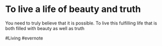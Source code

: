 # To live a life of beauty and truth

You need to truly believe that it is possible. To live this fulfilling life that is both filled with beauty as well as truth

\#Living #evernote


